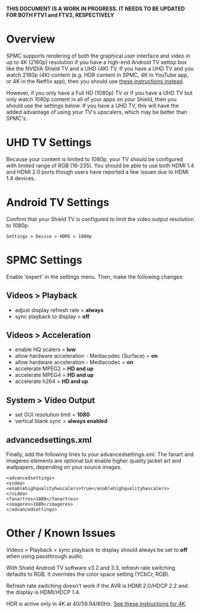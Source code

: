 **THIS DOCUMENT IS A WORK IN PROGRESS. IT NEEDS TO BE UPDATED FOR BOTH FTV1 and FTV2, RESPECTIVELY**

# Overview
SPMC supports rendering of both the graphical user interface and video in up to 4K (2160p) resolution if you have a high-end Android TV settop box like the NVIDIA Shield TV and a UHD (4K) TV. If you have a UHD TV and you watch 2160p (4K) content (e.g. HDR content in SPMC, 4K in YouTube app, or 4K in the Netflix app), then you should use [these instructions instead](https://github.com/koying/SPMC/wiki/Recommended-video-settings-for-SPMC%2C-NVIDIA-Shield-TV-and-UHD-%284K%29-TVs-with-4K-GUI).

However, if you only have a Full HD (1080p) TV or if you have a UHD TV but only watch 1080p content in all of your apps on your Shield, then you should use the settings below. If you have a UHD TV, this will have the added advantage of using your TV's upscalers, which may be better than SPMC's.


# UHD TV Settings
Because your content is limited to 1080p, your TV should be configured with limited range of RGB (16-235). You should be able to use both HDMI 1.4 and HDMI 2.0 ports though users have reported a few issues due to HDMI 1.4 devices.


# Android TV Settings
Confirm that your Shield TV is configured to limit the video output resolution to 1080p:
```
Settings > Device > HDMI > 1080p
```


# SPMC Settings
Enable 'expert' in the settings menu. Then, make the following changes:

## Videos > Playback
* adjust display refresh rate = **always**
* sync playback to display = **off**

## Videos > Acceleration
* enable HQ scalers = **low**
* allow hardware acceleration - Mediacodec (Surface) = **on**
* allow hardware acceleration - Mediacodec = **on**
* accelerate MPEG2 = **HD and up**
* accelerate MPEG4 = **HD and up**
* accelerate h264 = **HD and up**

## System > Video Output
* set GUI resolution limit = **1080**
* vertical blank sync = **always enabled**

## advancedsettings.xml
Finally, add the following lines to your advancedsettings.xml. The fanart and imageres elements are optional but enable higher quality jacket art and wallpapers, depending on your source images.

```
<advancedsettings>
<video>
<enablehighqualityhwscalers>true</enablehighqualityhwscalers>
</video>
<fanartres>1080</fanartres>
<imageres>1080</imageres>
</advancedsettings>

```


# Other / Known Issues
Videos > Playback > sync playback to display should always be set to **off** when using passthrough audio.

With Shield Android TV software v3.2 and 3.3, refresh rate switching defaults to RGB. It overrides the color space setting (YCbCr, RGB). 

Refresh rate switching doesn't work if the AVR is HDMI 2.0/HDCP 2.2 and the display is HDMI/HDCP 1.4. 

HDR is active only in 4K at 40/59.94/60Hz. [See these instructions for 4K](https://github.com/koying/SPMC/wiki/Recommended-video-settings-for-SPMC%2C-NVIDIA-Shield-TV-and-UHD-%284K%29-TVs-with-4K-GUI).